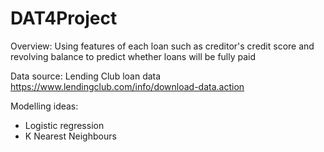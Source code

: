 # DAT4Project

Overview: Using features of each loan such as creditor's credit score and revolving balance to predict whether loans will be fully paid 

Data source: Lending Club loan data https://www.lendingclub.com/info/download-data.action 

Modelling ideas: 
- Logistic regression
- K Nearest Neighbours